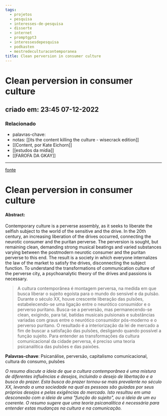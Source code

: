```yaml
---
tags:
  - projetos
  - pesquisa
  - interesses-de-pesquisa
  - disserte
  - internet
  - promptgpt3
  - interessesdepesquisa
  - podkasten
  - mestredeculturacontemporanea
title: Clean perversion in consumer culture
---
```

# Clean perversion in consumer culture
## criado em: 23:45 07-12-2022

### Relacionado
- palavras-chave: 
- notas: [[its the content killing the culture - wisecrack edition]]
- [[Content, por Kate Eichorn]]
- [[estudos da mídia]]
- [[FAROFA DA GKAY]]
---
[fonte](https://sistema.funarte.gov.br/tainacan/periodicos/perversao-clean-na-cultura-do-consumoclean-perversion-in-consumer-culture-2/)

# Clean perversion in consumer culture

#### **Abstract:** 
Contemporary culture is a perverse assembly, as it seeks to liberate the selfish subject to the world of the sensitive and the drive. In the 20th century, an increasing liberation of the drives occurred, connecting the neurotic consumer and the puritan perverse. The perversion is sought, but remaining clean, demanding strong musical beatings and varied substances varying between the postmodern neurotic consumer and the puritan perverse to this end. The result is a society in which everyone internalizes the law of the market to satisfy the drives, disconnecting the subject function. To understand the transformations of communication culture of the perverse city, a psychoanalytic theory of the drives and passions is necessary.

>A cultura contemporânea é montagem perversa, na medida em que busca liberar o sujeito egoísta para o mundo do sensível e da pulsão. Durante o século XX, houve crescente liberação das pulsões, estabelecendo-se uma ligação entre o neurótico consumidor e o perverso puritano. Busca-se a perversão, mas permanecendo-se clean, exigindo, para tal, batidas musicais pulsionais e substâncias variadas com graus entre o neurótico consumidor pós-moderno e o perverso puritano. O resultado é a interiorização da lei de mercado a fim de buscar a satisfação das pulsões, desligando quando  possível a função sujeito. Para entender as transformações da cultura comunicacional da cidade perversa, é preciso uma teoria psicanalítica das pulsões e das paixões. 

**Palavras-chave**: Psicanálise, perversão, capitalismo comunicacional, cultura do
consumo, pulsões

*O resumo discute a ideia de que a cultura contemporânea é uma mistura de diferentes influências e desejos, incluindo o desejo de libertação e a busca do prazer. Esta busca do prazer tornou-se mais prevalente no século XX, levando a uma sociedade na qual as pessoas são guiadas por seus próprios desejos e pelas exigências do mercado. Isto resultou em uma desconexão com a ideia de uma "função do sujeito", ou a ideia de um eu coerente. O resumo sugere que uma teoria psicanalítica é necessária para entender estas mudanças na cultura e na comunicação.*